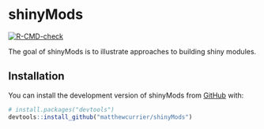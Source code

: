 
<!-- README.md is generated from README.Rmd. Please edit that file -->

# shinyMods

<!-- badges: start -->

[![R-CMD-check](https://github.com/matthewcurrier/shinyMods/actions/workflows/R-CMD-check.yaml/badge.svg)](https://github.com/matthewcurrier/shinyMods/actions/workflows/R-CMD-check.yaml)
<!-- badges: end -->

The goal of shinyMods is to illustrate approaches to building shiny
modules.

## Installation

You can install the development version of shinyMods from
[GitHub](https://github.com/) with:

``` r
# install.packages("devtools")
devtools::install_github("matthewcurrier/shinyMods")
```
